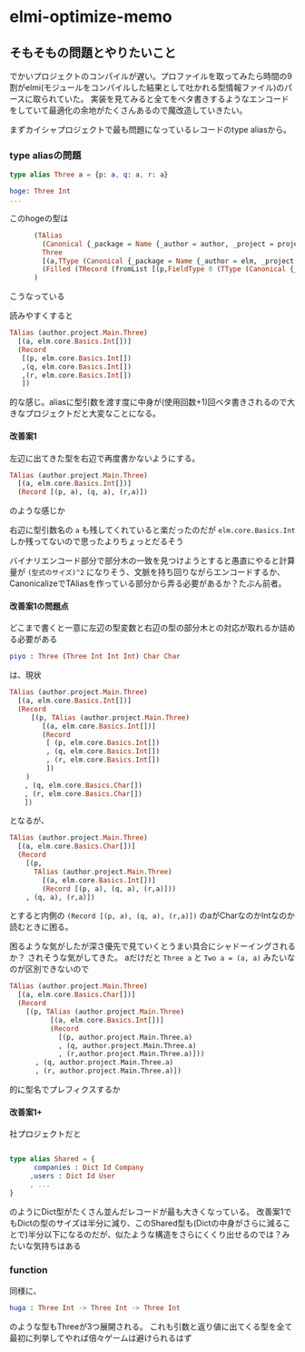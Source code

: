 # elmi-optimize-memo

## そもそもの問題とやりたいこと

でかいプロジェクトのコンパイルが遅い。プロファイルを取ってみたら時間の9割がelmi(モジュールをコンパイルした結果として吐かれる型情報ファイル)のパースに取られていた。
実装を見てみると全てをベタ書きするようなエンコードをしていて最適化の余地がたくさんあるので魔改造していきたい。

まずカイシャプロジェクトで最も問題になっているレコードのtype aliasから。

### type aliasの問題

```elm
type alias Three a = {p: a, q: a, r: a}

hoge: Three Int
...
```

このhogeの型は

```hs
      (TAlias 
        (Canonical {_package = Name {_author = author, _project = project}, _module = Main})
        Three 
        [(a,TType (Canonical {_package = Name {_author = elm, _project = core}, _module = Basics}) Int [])]
        (Filled (TRecord (fromList [(p,FieldType 0 (TType (Canonical {_package = Name {_author = elm, _project = core}, _module = Basics}) Int [])),(q,FieldType 0 (TType (Canonical {_package = Name {_author = elm, _project = core}, _module = Basics}) Int [])),(r,FieldType 0 (TType (Canonical {_package = Name {_author = elm, _project = core}, _module = Basics}) Int []))]) Nothing))
      ) 
```
こうなっている

読みやすくすると

```hs
TAlias (author.project.Main.Three)
  [(a, elm.core.Basics.Int[])]
  (Record 
   [(p, elm.core.Basics.Int[])
   ,(q, elm.core.Basics.Int[])
   ,(r, elm.core.Basics.Int[])
   ])
```
的な感じ。aliasに型引数を渡す度に中身が(使用回数+1)回ベタ書きされるので大きなプロジェクトだと大変なことになる。


#### 改善案1
左辺に出てきた型を右辺で再度書かないようにする。

```hs
TAlias (author.project.Main.Three)
  [(a, elm.core.Basics.Int[])] 
  (Record [(p, a), (q, a), (r,a)])
```
のような感じか

右辺に型引数名の `a` も残してくれていると楽だったのだが `elm.core.Basics.Int` しか残ってないので思ったよりちょっとだるそう

バイナリエンコード部分で部分木の一致を見つけようとすると愚直にやると計算量が `(型式のサイズ)^2` になりそう、文脈を持ち回りながらエンコードするか、CanonicalizeでTAliasを作っている部分から弄る必要があるか？たぶん前者。

#### 改善案1の問題点
どこまで書くと一意に左辺の型変数と右辺の型の部分木との対応が取れるか詰める必要がある

```elm
piyo : Three (Three Int Int Int) Char Char
```

は、現状

```hs
TAlias (author.project.Main.Three)
  [(a, elm.core.Basics.Int[])]
  (Record 
　　  [(p, TAlias (author.project.Main.Three)
        [(a, elm.core.Basics.Int[])]
        (Record 
         [ (p, elm.core.Basics.Int[])
         , (q, elm.core.Basics.Int[])
         , (r, elm.core.Basics.Int[])
         ])
    )
　  , (q, elm.core.Basics.Char[])
　  , (r, elm.core.Basics.Char[])
　  ])
```

となるが、


```hs
TAlias (author.project.Main.Three)
  [(a, elm.core.Basics.Char[])]
  (Record
    [(p, 
      TAlias (author.project.Main.Three)
        [(a, elm.core.Basics.Int[])]
        (Record [(p, a), (q, a), (r,a)]))
    , (q, a), (r,a)])
```

とすると内側の `(Record [(p, a), (q, a), (r,a)])` のaがCharなのかIntなのか読むときに困る。

困るような気がしたが深さ優先で見ていくとうまい具合にシャドーイングされるか？ されそうな気がしてきた。
aだけだと `Three a` と `Two a = (a, a)` みたいなのが区別できないので

```hs
TAlias (author.project.Main.Three)
  [(a, elm.core.Basics.Char[])]
  (Record 
    [(p, TAlias (author.project.Main.Three)
          [(a, elm.core.Basics.Int[])] 
          (Record 
            [(p, author.project.Main.Three.a)
            , (q, author.project.Main.Three.a)
            , (r,author.project.Main.Three.a)]))
　　   , (q, author.project.Main.Three.a)
　   　, (r, author.project.Main.Three.a)])
```

的に型名でプレフィクスするか

#### 改善案1+
社プロジェクトだと

```elm

type alias Shared = {
      companies : Dict Id Company
     ,users : Dict Id User
     , ...
}
```

のようにDict型がたくさん並んだレコードが最も大きくなっている。
改善案1でもDictの型のサイズは半分に減り、このShared型も(Dictの中身がさらに減ることで)半分以下になるのだが、似たような構造をさらにくくり出せるのでは？みたいな気持ちはある


### function
同様に、

```elm
huga : Three Int -> Three Int -> Three Int
```
のような型もThreeが3つ展開される。
これも引数と返り値に出てくる型を全て最初に列挙してやれば倍々ゲームは避けられるはず

